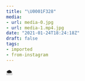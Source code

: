 ```yaml
---
title: "\U0001F328️"
media:
- url: media-0.jpg
- url: media-1.mp4.jpg
date: "2021-01-24T18:24:18Z"
draft: false
tags:
- imported
- from-instagram
---
```

🌨️
